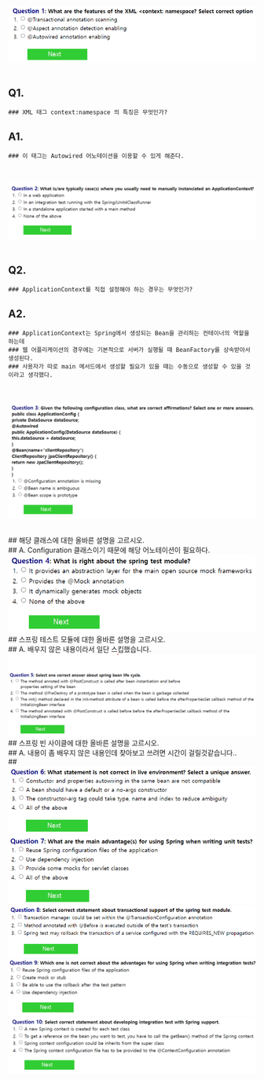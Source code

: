 <img src="problem/1.png" /><br><br>

## Q1. 
    ### XML 태그 context:namespace 의 특징은 무엇인가?

## A1. 
    ### 이 태그는 Autowired 어노테이션을 이용할 수 있게 해준다.

<br><br>
<img src="problem/2.png" /><br><br>

## Q2.
    ### ApplicationContext를 직접 설정해야 하는 경우는 무엇인가?

## A2.
    ### ApplicationContext는 Spring에서 생성되는 Bean을 관리하는 컨테이너의 역할을 하는데
    ### 웹 어플리케이션의 경우에는 기본적으로 서버가 실행될 때 BeanFactory를 상속받아서 생성된다.
    ### 사용자가 따로 main 메서드에서 생성할 필요가 있을 때는 수동으로 생성할 수 있을 것이라고 생각했다.

<br><br>
<img src="problem/3.png" />

<br>
## 해당 클래스에 대한 올바른 설명을 고르시오.
<br>
## A. Configuration 클래스이기 때문에 해당 어노테이션이 필요하다.

<br>
<img src="problem/4.png" />
<br>
## 스프링 테스트 모듈에 대한 올바른 설명을 고르시오.
<br>
## A. 배우지 않은 내용이라서 일단 스킵했습니다.

<br>
<img src="problem/5.png" />
<br>
## 스프링 빈 사이클에 대한 올바른 설명을 고르시오.
<br>
## A. 내용이 좀 배우지 않은 내용인데 찾아보고 쓰려면 시간이 걸릴것같습니다..
<br>
##  

<br>
<img src="problem/6.png" />

<br>
<img src="problem/7.png" />

<br>
<img src="problem/8.png" />

<br>
<img src="problem/9.png" />

<br>
<img src="problem/10.png" />




